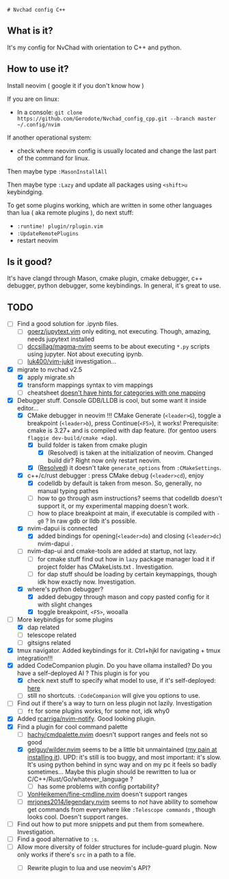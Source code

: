 	# Nvchad config C++

## What is it?
It's my config for NvChad with orientation to C++ and python.

## How to use it?
Install neovim  ( google it if you don't know how )

If you are on linux:
- In a console:  `git clone https://github.com/Gerodote/Nvchad_config_cpp.git --branch master ~/.config/nvim`

If another operational system:
- check where neovim config is usually located and change the last part of the command for linux.

Then maybe type `:MasonInstallAll`

Then maybe type `:Lazy` and update all packages using `<shift>u` keybindging.

To get some plugins working, which are written in some other languages than lua ( aka remote plugins ), do next stuff:
- `:runtime! plugin/rplugin.vim`
- `:UpdateRemotePlugins`
- restart neovim

## Is it good?
It's have clangd through Mason, cmake plugin, cmake debugger, c++ debugger, python debugger, some keybindings. 
In general, it's great to use.

## TODO
- [ ] Find a good solution for .ipynb files.
    - [ ] [goerz/jupytext.vim](https://github.com/goerz/jupytext.vim) only editing, not executing. Though, amazing, needs jupytext installed
    - [ ] [dccsillag/magma-nvim](https//github.com/dccsillag/magma-nvim) seems to be about executing `*.py` scripts using jupyter. Not about executing ipynb.
    - [ ] [luk400/vim-jukit](https://github.com/luk400/vim-jukit) investigation...
- [x] migrate to nvchad v2.5
    - [x] apply migrate.sh 
    - [x] transform mappings syntax to vim mappings
    - [ ] cheatsheet [doesn't have hints for categories with one mapping](https://github.com/NvChad/NvChad/issues/2688#issuecomment-2046201103) 
- [x] Debugger stuff. Console GDB/LLDB is cool, but some want it inside editor...
    - [x] CMake debugger in neovim !!! CMake Generate (`<leader>G`), toggle a breakpoint (`<leader>b`), press Continue(`<F5>`), it works! Prerequisite: cmake is 3.27+ and is compiled with dap feature. (for gentoo users `flaggie dev-build/cmake +dap`).
        - [x] build folder is taken from cmake plugin
            - [x] (Resolved) is taken at the initialization of neovim. Changed build dir? Right now only restart neovim.
        - [x] ([Resolved](https://github.com/Civitasv/cmake-tools.nvim/issues/203)) it doesn't take `generate_options` from `:CMakeSettings`.
    - [x] c++/c/rust debugger : press CMake debug (`<leader>cd`), enjoy
        - [x] codelldb by default is taken from meson. So, generally, no manual typing pathes
        - [ ] how to go through asm instructions? seems that codelldb doesn't support it, or my experimental mapping doesn't work.
        - [ ] how to place breakpoint at main, if executable is compiled with `-g0` ? In raw gdb or lldb it's possible.
    - [x] nvim-dapui is connected
        - [x] added bindings for opening(`<leader>do`) and closing (`<leader>dc`) nvim-dapui .
    - [ ] nvim-dap-ui and cmake-tools are added at startup, not lazy.
        - [ ] for cmake stuff find out how in `lazy` package manager load it if project folder has CMakeLists.txt . Investigation.
        - [ ] for dap stuff should be loading by certain keymappings, though idk how exactly now. Investigation.
    - [x] where's python debugger?
        - [x] added debugpy through mason and copy pasted config for it with slight changes
        - [x] toggle breakpoint, `<F5>`, wooalla 
- [ ] More keybindigs for some plugins
    - [x] dap related
    - [ ] telescope related
    - [ ] gitsigns related
- [x] tmux navigator. Added keybindings for it. Ctrl+hjkl for navigating + tmux integration!!!
- [x] added CodeCompanion plugin. Do you have ollama installed? Do you have a self-deployed AI ? This plugin is for you
    - [x] check next stuff to specify what model to use, if it's self-deployed: [here](https://github.com/olimorris/codecompanion.nvim/pull/45#issuecomment-2054028057)
    - [ ] still no shortcuts. `:CodeCompanion` will give you options to use.
- [ ] Find out if there's a way to turn on less plugin not lazily. Investigation
    - [ ] `ft` for some plugins works, for some not, idk why0
- [x] Added [rcarriga/nvim-notify](https://github.com/rcarriga/nvim-notify). Good looking plugin.
- [x] Find a plugin for cool command palette
    - [ ] [hachy/cmdpalette.nvim](https://github.com/hachy/cmdpalette.nvim) doesn't support ranges and feels not so good  
    - [x] [gelguy/wilder.nvim](https://github.com/gelguy/wilder.nvim) seems to be a little bit unmaintained  ([my pain at installing it](https://github.com/gelguy/wilder.nvim/issues/196)). UPD: it's still is too buggy, and most important: it's slow. It's using python behind in sync way and on my pc it feels so badly sometimes... Maybe this plugin should be rewritten to lua or C/C++/Rust/Go/whatever_language ?
        - [ ] has some problems with config portability?
    - [ ] [VonHeikemen/fine-cmdline.nvim](https://github.com/VonHeikemen/fine-cmdline.nvim) doesn't support ranges
    - [ ] [mrjones2014/legendary.nvim](https://github.com/mrjones2014/legendary.nvim) seems to *not* have ability to somehow get commands from everywhere like `:Telescope commands` , though looks cool. Doesn't support ranges. 
- [ ] Find out how to put more snippets and put them from somewhere. Investigation.
- [ ] Find a good alternative to `:s`. 
- [ ] Allow more diversity of folder structures for include-guard plugin. Now only works if there's `src` in a path to a file. 
    - [ ] Rewrite plugin to lua and use neovim's API?

